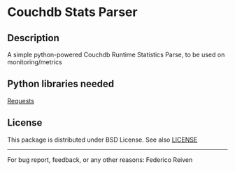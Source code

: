 Couchdb Stats Parser
=========

Description
-----------
A simple python-powered Couchdb Runtime Statistics Parse, to be used on monitoring/metrics


Python libraries needed
-----------------------
[Requests](http://docs.python-requests.org/en/latest)


License
-------
This package is distributed under BSD License. See also [LICENSE](https://github.com/reiven/pynientos/blob/master/LICENSE)  



----------------------------------------------------------------
For bug report, feedback, or any other reasons:
Federico Reiven <reiven AT gmail DOT com>
